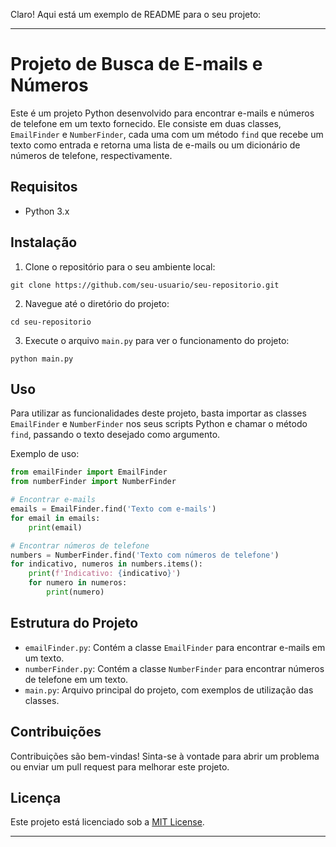 Claro! Aqui está um exemplo de README para o seu projeto:

---

# Projeto de Busca de E-mails e Números

Este é um projeto Python desenvolvido para encontrar e-mails e números de telefone em um texto fornecido. Ele consiste em duas classes, `EmailFinder` e `NumberFinder`, cada uma com um método `find` que recebe um texto como entrada e retorna uma lista de e-mails ou um dicionário de números de telefone, respectivamente.

## Requisitos

- Python 3.x

## Instalação

1. Clone o repositório para o seu ambiente local:

```
git clone https://github.com/seu-usuario/seu-repositorio.git
```

2. Navegue até o diretório do projeto:

```
cd seu-repositorio
```

3. Execute o arquivo `main.py` para ver o funcionamento do projeto:

```
python main.py
```

## Uso

Para utilizar as funcionalidades deste projeto, basta importar as classes `EmailFinder` e `NumberFinder` nos seus scripts Python e chamar o método `find`, passando o texto desejado como argumento.

Exemplo de uso:

```python
from emailFinder import EmailFinder
from numberFinder import NumberFinder

# Encontrar e-mails
emails = EmailFinder.find('Texto com e-mails')
for email in emails:
    print(email)

# Encontrar números de telefone
numbers = NumberFinder.find('Texto com números de telefone')
for indicativo, numeros in numbers.items():
    print(f'Indicativo: {indicativo}')
    for numero in numeros:
        print(numero)
```

## Estrutura do Projeto

- `emailFinder.py`: Contém a classe `EmailFinder` para encontrar e-mails em um texto.
- `numberFinder.py`: Contém a classe `NumberFinder` para encontrar números de telefone em um texto.
- `main.py`: Arquivo principal do projeto, com exemplos de utilização das classes.

## Contribuições

Contribuições são bem-vindas! Sinta-se à vontade para abrir um problema ou enviar um pull request para melhorar este projeto.

## Licença

Este projeto está licenciado sob a [MIT License](https://opensource.org/licenses/MIT).

---
